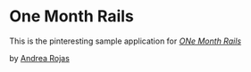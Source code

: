 # One Month Rails

This is the pinteresting sample application for 
[*ONe Month Rails*](http://onemonthrails.com)

by [Andrea Rojas](https://github.com/Drearojas/pinteresting)